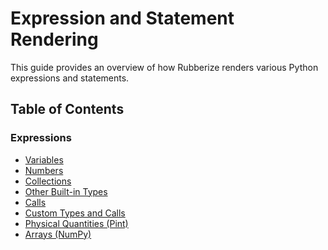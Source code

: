 # Expression and Statement Rendering

This guide provides an overview of how Rubberize renders various Python expressions and statements.

## Table of Contents

### Expressions
- [Variables](variables.md)
- [Numbers](numbers.md)
- [Collections](collections.md)
- [Other Built-in Types](builtins.md)
- [Calls](calls.md)
- [Custom Types and Calls](custom_types.md)
- [Physical Quantities (Pint)](pint.md)
- [Arrays (NumPy)](numpy.md)
<!-- - [Algebraic Expressions](sympy.md) -->
<!--
- [Mathematical Operations](operations.md)

### Statements
- [Assignments](assignments.md)
- [Conditionals](conditionals.md)
- [Function Definitions](funcdef.md)
- [Calc Sheet Component](calcsheet_component.md)
- [Table Component](table_component.md)
-->